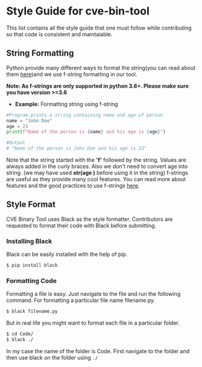 # Style Guide for cve-bin-tool
This list contains all the style guide that one must follow while contributing so that code is consistent and maintaiable.

## String Formatting
Python provide many different ways to format the string(you can read about them [here](https://realpython.com/python-formatted-output/))and we use f-string formatting in our tool.

**Note: As f-strings are only supported in python 3.6+. Please make sure you have version >=3.6** 

- **Example:** Formatting string using f-string
```python
#Program prints a string containing name and age of person
name = "John Doe"
age = 23
print(f"Name of the person is {name} and his age is {age}")

#Output
# "Name of the person is John Doe and his age is 23"
```
Note that the string started with the **'f'** followed by the string. Values are always added in the curly braces. Also we don't need to convert age into string. (we may have used **str(age )** before using it in the string) f-strings are useful as they provide many cool features. You can read more about features and the good practices to use f-strings [here](https://realpython.com/python-f-strings/#f-strings-a-new-and-improved-way-to-format-strings-in-python).

## Style Format
CVE Binary Tool uses Black as the style formatter. Contributors are requested to format their code with Black before submitting.

###  Installing Black
Black can be easily installed with the help of pip. 
```bash
$ pip install black
```  

### Formatting Code
Formatting a file is easy. Just navigate to the file and run the following command. For formatting a particular file name filename.py.
```bash
$ black filename.py
```
But in real life you might want to format each file in a particular folder. 
```bash
$ cd Code/
$ black ./
```
In my case the name of the folder is Code. First navigate to the folder and then use black on the folder using  ```./``` 

